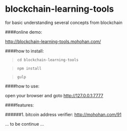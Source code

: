 # blockchain-learning-tools
for basic understanding several concepts from blockchain

####online demo:

http://blockchain-learning-tools.mohohan.com/

####how to install:

> `cd blockchain-learning-tools`

> `npm install`

> `gulp`

####how to use:

open your browser and goto http://127.0.0.1:7777

####features:

######1. bitcoin address verifier: http://mohohan.com/91

... to be continue ...
